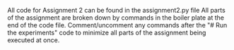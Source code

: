 All code for Assignment 2 can be found in the assignment2.py file
All parts of the assignment are broken down by commands in the boiler plate at the end of the code file. 
Comment/uncomment any commands after the "# Run the experiments" code to minimize all parts of the assignment 
being executed at once.